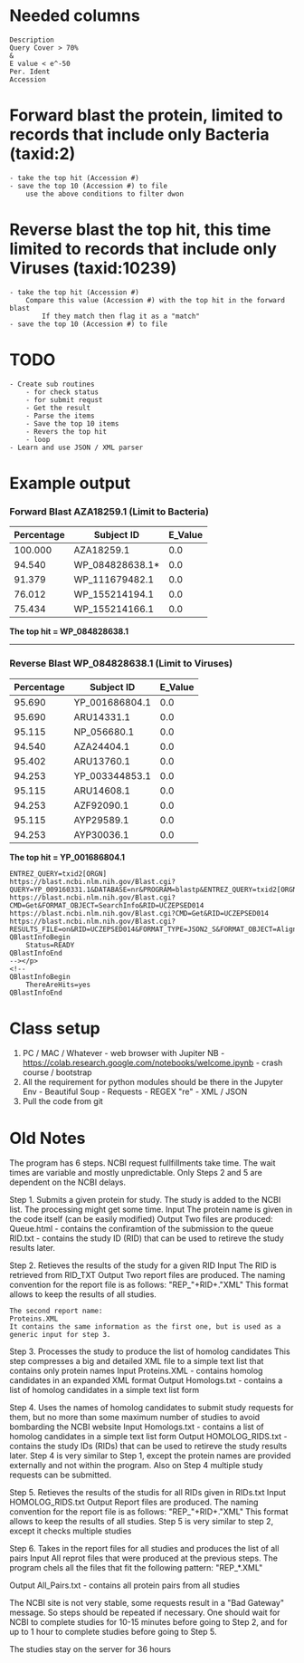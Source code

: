 # Needed columns
    Description	
    Query Cover > 70%
    &
    E value < e^-50
    Per. Ident
    Accession

# Forward blast the protein, limited to records that include only Bacteria (taxid:2)
    - take the top hit (Accession #)
    - save the top 10 (Accession #) to file
        use the above conditions to filter dwon
# Reverse blast the top hit, this time limited to records that include only Viruses (taxid:10239)
    - take the top hit (Accession #)
        Compare this value (Accession #) with the top hit in the forward blast
            If they match then flag it as a "match"
    - save the top 10 (Accession #) to file

# TODO
    - Create sub routines
        - for check status
        - for submit requst
        - Get the result
        - Parse the items
        - Save the top 10 items
        - Revers the top hit
        - loop 
    - Learn and use JSON / XML parser
# Example output
### Forward Blast AZA18259.1 (Limit to Bacteria)
| Percentage | Subject ID |E_Value|
|--|--|--|
100.000| AZA18259.1| 0.0|
94.540| WP_084828638.1*| 0.0|
91.379| WP_111679482.1| 0.0|
76.012| WP_155214194.1| 0.0|
75.434| WP_155214166.1| 0.0|
**The top hit = WP_084828638.1**

---------------------------------------
### Reverse Blast WP_084828638.1 (Limit to Viruses)
| Percentage | Subject ID |E_Value|
|--|--|--|
95.690|YP_001686804.1|0.0|
95.690|ARU14331.1|0.0|
95.115|NP_056680.1|0.0|
94.540|AZA24404.1|0.0|
95.402|ARU13760.1|0.0|
94.253|YP_003344853.1|0.0|
95.115|ARU14608.1|0.0|
94.253|AZF92090.1|0.0|
95.115|AYP29589.1|0.0|
94.253|AYP30036.1|0.0|
**The top hit =  YP_001686804.1**   
```
ENTREZ_QUERY=txid2[ORGN]
https://blast.ncbi.nlm.nih.gov/Blast.cgi?QUERY=YP_009160331.1&DATABASE=nr&PROGRAM=blastp&ENTREZ_QUERY=txid2[ORGN]&CMD=Put&FORMAT_TYPE=XML
https://blast.ncbi.nlm.nih.gov/Blast.cgi?CMD=Get&FORMAT_OBJECT=SearchInfo&RID=UCZEPSED014
https://blast.ncbi.nlm.nih.gov/Blast.cgi?CMD=Get&RID=UCZEPSED014
https://blast.ncbi.nlm.nih.gov/Blast.cgi?RESULTS_FILE=on&RID=UCZEPSED014&FORMAT_TYPE=JSON2_S&FORMAT_OBJECT=Alignment&CMD=Get
QBlastInfoBegin
    Status=READY
QBlastInfoEnd
--></p> 
<!--
QBlastInfoBegin
    ThereAreHits=yes
QBlastInfoEnd
```

# Class setup 
1. PC / MAC / Whatever - web browser with Jupiter NB
        - https://colab.research.google.com/notebooks/welcome.ipynb
        - crash course / bootstrap
2. All the requirement for python modules should be there in the Jupyter Env
        - Beautiful Soup
        - Requests
        - REGEX "re"
        - XML / JSON
3. Pull the code from git

# Old Notes

The program has 6 steps. NCBI request fullfillments take time. The wait times are variable and mostly unpredictable.  Only Steps 2 and 5 are dependent on the NCBI delays.

Step 1.
Submits a given protein for study. The study is added to the NCBI list. The processing might get some time.
Input
	The protein name is given in the code itself (can be easily modified)
Output
	Two files are produced:
	Queue.html - contains the confiramtion of the submission to the queue
	RID.txt - contains the study ID (RID) that can be used to retireve the study results later.

Step 2.
Retieves the results of the study for a given RID
Input
	The RID is retrieved from RID_TXT
Output 
	Two report files are produced. The naming convention for the report file is as follows:
	"REP_"+RID+."XML"
	This format allows to keep the results of all studies.

	The second report name:
	Proteins.XML
	It contains the same information as the first one, but is used as a generic input for step 3. 

Step 3.
Processes the study to produce the list of homolog candidates
This step compresses a big and detailed XML file to a simple text list that contains only protein names
Input
	Proteins.XML - contains homolog candidates in an expanded XML format
Output
	Homologs.txt - contains a list of homolog candidates in a simple text list form

Step 4.
Uses the names of homolog candidates to submit study requests for them, but no more than some maximum number of studies to avoid bombarding the NCBI website
Input
	Homologs.txt - contains a list of homolog candidates in a simple text list form
Output
	HOMOLOG_RIDS.txt - contains the study IDs (RIDs) that can be used to retireve the study results later.
Step 4 is very similar to Step 1, except the protein names are provided externally and not within the program. Also on Step 4 multiple study requests can be submitted.

Step 5.
Retieves the results of the studis for all RIDs given in RIDs.txt
Input
	HOMOLOG_RIDS.txt 
Output 
	Report files are produced. The naming convention for the report file is as follows:
	"REP_"+RID+."XML"
	This format allows to keep the results of all studies.
Step 5 is very similar to step 2, except it checks multiple studies

Step 6.
Takes in the report files for all studies and produces the list of all pairs
Input
	All reprot files that were produced at the previous steps. The program chels all the files that fit the following pattern:
	"REP_*.XML"

Output
	All_Pairs.txt - contains all protein pairs from all studies


The NCBI site is not very stable, some requests result in a "Bad Gateway" message. So steps should be repeated if necessary.
One should wait for NCBI to complete studies for 10-15 minutes before going to Step 2, and for up to 1 hour to complete studies before going to Step 5. 

The studies stay on the server for 36 hours

